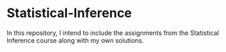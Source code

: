 # Statistical-Inference
In this repository, I intend to include the assignments from the Statistical Inference course along with my own solutions.

